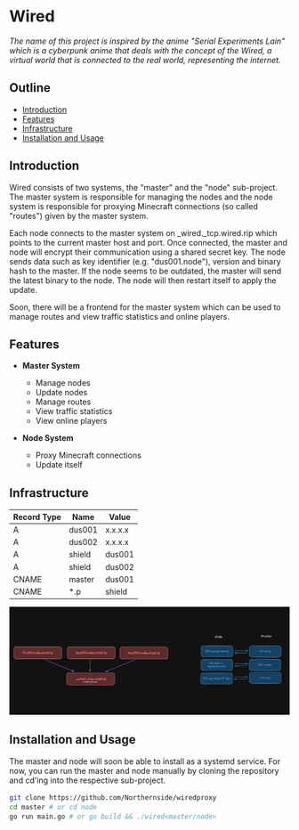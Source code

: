 # Wired

*The name of this project is inspired by the anime "Serial Experiments Lain" which is a cyberpunk anime that deals with the concept of the Wired, a virtual world that is connected to the real world, representing the internet.*

## Outline

- [Introduction](#introduction)
- [Features](#features)
- [Infrastructure](#infrastructure)
- [Installation and Usage](#installation-and-usage)

## Introduction
Wired consists of two systems, the "master" and the "node" sub-project. The master system is responsible for managing the nodes and the node system is responsible for proxying Minecraft connections (so called "routes") given by the master system.

Each node connects to the master system on _wired._tcp.wired.rip which points to the current master host and port. Once connected, the master and node will encrypt their communication using a shared secret key. The node sends data such as key identifier (e.g. "dus001.node"), version and binary hash to the master. If the node seems to be outdated, the master will send the latest binary to the node. The node will then restart itself to apply the update.

Soon, there will be a frontend for the master system which can be used to manage routes and view traffic statistics and online players.

## Features
- **Master System**
  - Manage nodes
  - Update nodes
  - Manage routes
  - View traffic statistics
  - View online players

- **Node System**
    - Proxy Minecraft connections
    - Update itself

## Infrastructure

| Record Type | Name | Value |
| --- | --- | --- |
| A | dus001 | x.x.x.x |
| A | dus002 | x.x.x.x |
| A | shield | dus001 |
| A | shield | dus002 |
| CNAME | master | dus001 |
| CNAME | *.p | shield |

![Graph of the infrastructure](assets/infrastructure.png)

## Installation and Usage
The master and node will soon be able to install as a systemd service. For now, you can run the master and node manually by cloning the repository and cd'ing into the respective sub-project.

```bash
git clone https://github.com/Northernside/wiredproxy
cd master # or cd node
go run main.go # or go build && ./wired<master/node>
```